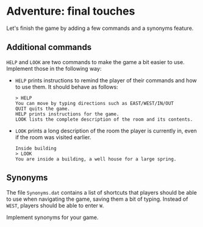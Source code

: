 # Adventure: final touches

Let's finish the game by adding a few commands and a synonyms feature.

## Additional commands

`HELP` and `LOOK` are two commands to make the game a bit easier to use. Implement those in the following way:

-   `HELP` prints instructions to remind the player of their commands and how to use them. It should behave as follows:

		> HELP
		You can move by typing directions such as EAST/WEST/IN/OUT
		QUIT quits the game.
		HELP prints instructions for the game.
		LOOK lists the complete description of the room and its contents.

-   `LOOK` prints a long description of the room the player is currently in, even if the room was visited earlier.

		Inside building
		> LOOK
		You are inside a building, a well house for a large spring.


## Synonyms

The file `Synonyms.dat` contains a list of shortcuts that players should be able to use when navigating the game, saving them a bit of typing. Instead of `WEST`, players should be able to enter `W`.

Implement synonyms for your game.
